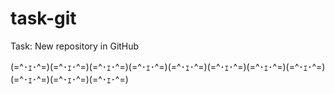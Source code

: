 # task-git
Task: New repository in GitHub

(=^･ｪ･^=)(=^･ｪ･^=)(=^･ｪ･^=)(=^･ｪ･^=)(=^･ｪ･^=)(=^･ｪ･^=)(=^･ｪ･^=)(=^･ｪ･^=)(=^･ｪ･^=)(=^･ｪ･^=)(=^･ｪ･^=)
